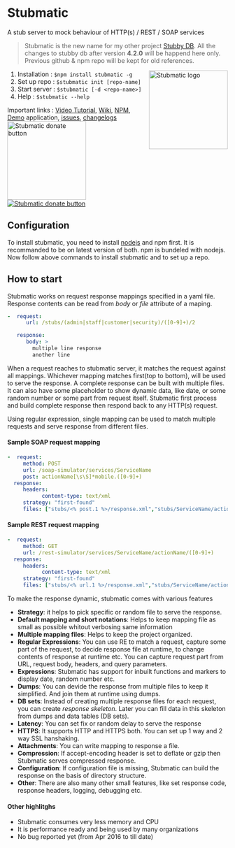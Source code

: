 # Stubmatic
A stub server to mock behaviour of HTTP(s) / REST / SOAP services 

> Stubmatic is the new name for my other project [Stubby DB](https://github.com/NaturalIntelligence/StubbyDB). All the changes to stubby db after version **4.2.0** will be happend here only. Previous github & npm repo will be kept for old references.

<img align="right" src="https://naturalintelligence.github.io/Stubmatic/img/stubmatic_logo.png?raw=true" width="180px" alt="Stubmatic logo"/>

1. Installation : `$npm install stubmatic -g`
2. Set up repo  : `$stubmatic init [repo-name]`
3. Start server : `$stubmatic [-d <repo-name>]`
4. Help         : `$stubmatic --help`

Important links : [Video Tutorial](https://youtu.be/7mA4-MXxwgk), [Wiki](https://github.com/NaturalIntelligence/Stubmatic/wiki), [NPM](https://www.npmjs.com/package/stubmatic), [Demo](https://github.com/NaturalIntelligence/stubby-db-test) application, [issues](https://github.com/NaturalIntelligence/Stubmatic/issues), [changelogs](https://github.com/NaturalIntelligence/Stubmatic/wikiChangelog)
[<img width="180px" src="https://naturalintelligence.github.io/Stubmatic/img/showcase_btn.png" alt="Stubmatic donate button"/>](https://naturalintelligence.github.io/Stubmatic/#showcase)   [<img src="https://www.paypalobjects.com/webstatic/en_US/btn/btn_donate_92x26.png" alt="Stubmatic donate button"/>](https://www.paypal.com/cgi-bin/webscr?cmd=_s-xclick&hosted_button_id=KQJAX48SPUKNC) 

## Configuration
To install stubmatic, you need to install [nodejs](https://nodejs.org/en/download/) and npm first. It is recommanded to be on latest version of both. npm is bundeled with nodejs. Now follow above commands to install stubmatic and to set up a repo.

## How to start
Stubmatic works on request response mappings specified in a yaml file. Response contents can be read from *body* or *file* attribute of a maping. 

```yaml
-  request:
      url: /stubs/(admin|staff|customer|security)/([0-9]+)/2

   response:
      body: >
        multiple line response
        another line
```
When a request reaches to stubmatic server, it matches the request against all mappings. Whichever mapping matches first(top to bottom), will be used to serve the response. A complete response can be built with multiple files. It can also have some placeholder to show dynamic data, like date, or some random number or some part from request itself. Stubmatic first process and build complete response then respond back to any HTTP(s) request.

Using regular expression, single mapping can be used to match multiple requests and serve response from different files.

#### Sample SOAP request mapping
```yaml
-  request:
     method: POST
     url: /soap-simulator/services/ServiceName
     post: actionName[\s\S]*mobile.([0-9]+)
  response:
     headers:
           content-type: text/xml
     strategy: "first-found"
     files: ["stubs/<% post.1 %>/response.xml","stubs/ServiceName/actionName/default.xml"]
```
#### Sample REST request mapping
```yaml
-  request:
     method: GET
     url: /rest-simulator/services/ServiceName/actionName/([0-9]+)
  response:
     headers:
           content-type: text/xml
     strategy: "first-found"
     files: ["stubs/<% url.1 %>/response.xml","stubs/ServiceName/actionName/default.xml"]
```
To make the response dynamic, stubmatic comes with various features

* **Strategy**: it helps to pick specific or random file to serve the response.
* **Default mapping and short notations**: Helps to keep mapping file as small as possible whitout verbosing same information
* **Multiple mapping files**: Helps to keep the project organized.
* **Regular Expressions**: You can use RE to match a request, capture some part of the request, to decide response file at runtime, to change contents of response at runtime etc. You can capture request part from URL, request body, headers, and query parameters.
* **Expressions**: Stubmatic has support for inbuilt functions and markers to display date, random number etc.
* **Dumps**: You can devide the response from multiple files to keep it simplified. And join them at runtime using dumps.
* **DB sets**: Instead of creating multiple response files for each request, you can create *response skeleton*. Later you can fill data in this skeleton from dumps and data tables (DB sets).
* **Latency**: You can set fix or random delay to serve the response
* **HTTPS**: It supports HTTP and HTTPS both. You can set up 1 way and 2 way SSL hanshaking.
* **Attachments**: You can write mapping to response a file.
* **Compression**: If accept-encoding header is set to deflate or gzip then Stubmatic serves compressed response.
* **Configuration**: If configuration file is missing, Stubmatic can build the response on the basis of directory structure.
* **Other**: There are also many other small features, like set response code, response headers, logging, debugging etc.

#### Other highlitghs
* Stubmatic consumes very less memory and CPU
* It is performance ready and being used by many organizations
* No bug reported yet (from Apr 2016 to till date)
